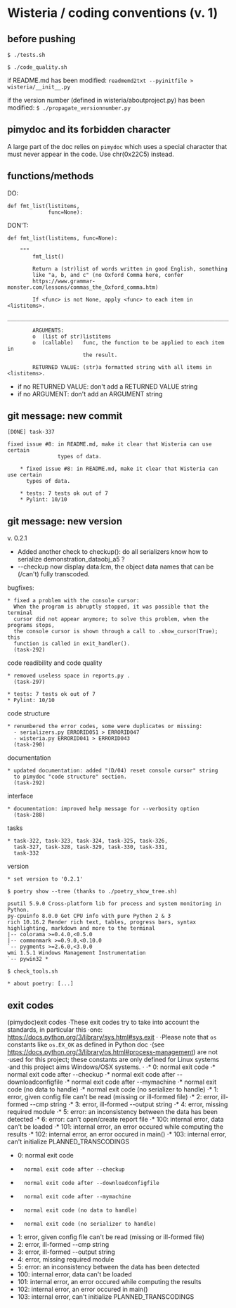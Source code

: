 Wisteria / coding conventions (v. 1)
====================================

before pushing
--------------

`$ ./tests.sh`
    
`$ ./code_quality.sh`

if README.md has been modified:
`readmemd2txt --pyinitfile > wisteria/__init__.py`

if the version number (defined in wisteria/aboutproject.py) has been modified:
`$ ./propagate_versionnumber.py`

pimydoc and its forbidden character
-----------------------------------
A large part of the doc relies on `pimydoc` which uses a special
character that must never appear in the code. Use chr(0x22C5) instead.


functions/methods
-----------------

DO:
```
def fmt_list(listitems,
             func=None):
```     

DON'T:
```
def fmt_list(listitems, func=None):
```     
    
```
    """
        fmt_list()

        Return a (str)list of words written in good English, something
        like "a, b, and c" (no Oxford Comma here, confer
        https://www.grammar-monster.com/lessons/commas_the_Oxford_comma.htm)

        If <func> is not None, apply <func> to each item in <listitems>.
        _______________________________________________________________________

        ARGUMENTS:
        o  (list of str)listitems
        o  (callable)   func, the function to be applied to each item in
                        the result.

        RETURNED VALUE: (str)a formatted string with all items in <listitems>.    
```

* if no RETURNED VALUE: don't add a RETURNED VALUE string
* if no ARGUMENT: don't add an ARGUMENT string    

git message: new commit
-----------------------

```
[DONE] task-337

fixed issue #8: in README.md, make it clear that Wisteria can use certain
                types of data.

    * fixed issue #8: in README.md, make it clear that Wisteria can use certain
      types of data.
    
    * tests: 7 tests ok out of 7
    * Pylint: 10/10
```    
    

git message: new version
------------------------
    
v. 0.2.1

* Added another check to checkup(): do all serializers know how to
serialize demonstration_dataobj_a5 ?
* --checkup now display data:lcm, the object data names that can be
(/can't) fully transcoded.


bugfixes:

    * fixed a problem with the console cursor:
      When the program is abruptly stopped, it was possible that the terminal
      cursor did not appear anymore; to solve this problem, when the programs stops,
      the console cursor is shown through a call to .show_cursor(True); this
      function is called in exit_handler().
      (task-292)

code readibility and code quality

    * removed useless space in reports.py .
      (task-297)

    * tests: 7 tests ok out of 7
    * Pylint: 10/10

code structure

    * renumbered the error codes, some were duplicates or missing:
      - serializers.py ERRORID051 > ERRORID047
      - wisteria.py ERRORID041 > ERRORID043
      (task-290)

documentation

    * updated documentation: added "(D/04) reset console cursor" string
      to pimydoc "code structure" section.
      (task-292)

interface

    * documentation: improved help message for --verbosity option
      (task-288)

tasks

    * task-322, task-323, task-324, task-325, task-326,
      task-327, task-328, task-329, task-330, task-331,
      task-332   

version

    * set version to '0.2.1'

```
$ poetry show --tree (thanks to ./poetry_show_tree.sh)

psutil 5.9.0 Cross-platform lib for process and system monitoring in Python.
py-cpuinfo 8.0.0 Get CPU info with pure Python 2 & 3
rich 10.16.2 Render rich text, tables, progress bars, syntax highlighting, markdown and more to the terminal
|-- colorama >=0.4.0,<0.5.0
|-- commonmark >=0.9.0,<0.10.0
`-- pygments >=2.6.0,<3.0.0
wmi 1.5.1 Windows Management Instrumentation
`-- pywin32 *
```

```
$ check_tools.sh

* about poetry: [...]
```

exit codes
----------

(pimydoc)exit codes
⋅These exit codes try to take into account the standards, in particular this
⋅one: https://docs.python.org/3/library/sys.html#sys.exit
⋅
⋅Please note that `os` constants like `os.EX_OK` as defined in Python doc
⋅(see https://docs.python.org/3/library/os.html#process-management) are not
⋅used for this project; these constants are only defined for Linux systems
⋅and this project aims Windows/OSX systems.
⋅
⋅*    0: normal exit code
⋅*       normal exit code after --checkup
⋅*       normal exit code after --downloadconfigfile
⋅*       normal exit code after --mymachine
⋅*       normal exit code (no data to handle)
⋅*       normal exit code (no serializer to handle)
⋅*    1: error, given config file can't be read (missing or ill-formed file)
⋅*    2: error, ill-formed --cmp string
⋅*    3: error, ill-formed --output string
⋅*    4: error, missing required module
⋅*    5: error: an inconsistency between the data has been detected
⋅*    6: error: can't open/create report file
⋅*  100: internal error, data can't be loaded
⋅*  101: internal error, an error occured while computing the results
⋅*  102: internal error, an error occured in main()
⋅*  103: internal error, can't initialize PLANNED_TRANSCODINGS
*    0: normal exit code
*       normal exit code after --checkup
*       normal exit code after --downloadconfigfile
*       normal exit code after --mymachine
*       normal exit code (no data to handle)
*       normal exit code (no serializer to handle)
*    1: error, given config file can't be read (missing or ill-formed file)
*    2: error, ill-formed --cmp string
*    3: error, ill-formed --output string
*    4: error, missing required module
*    5: error: an inconsistency between the data has been detected
*  100: internal error, data can't be loaded
*  101: internal error, an error occured while computing the results
*  102: internal error, an error occured in main()
*  103: internal error, can't initialize PLANNED_TRANSCODINGS
